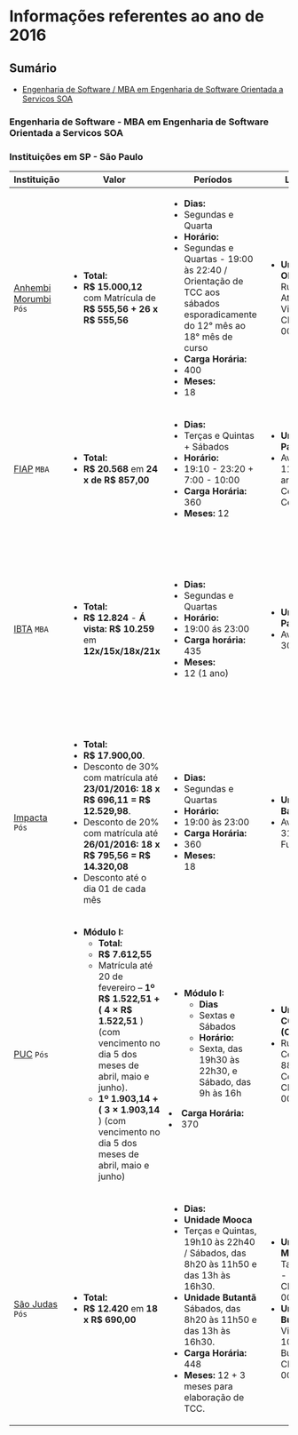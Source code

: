 # Informações referentes ao ano de 2016

## Sumário

* [Engenharia de Software / MBA em Engenharia de Software Orientada a Servicos SOA](#engenharia-de-software-mba-em-engenharia-de-software-orientada-a-servicos-soa)

### Engenharia de Software - MBA em Engenharia de Software Orientada a Servicos SOA

### Instituições em SP - São Paulo

Instituição | Valor | Períodos | Lugares | Observações
---- | ----- | ---- | ----- | ------------
[Anhembi Morumbi](http://portal.anhembi.br/estude-aqui/pos-graduacao/cursos/engenharia-de-software/) `Pós` | <ul><li>**Total:**</li><li>**R$ 15.000,12** com Matrícula de **R$ 555,56 + 26 x R$ 555,56**</li></ul> | <ul><li>**Dias:**</li><li>Segundas e Quarta</li><li>**Horário:**</li><li>Segundas e Quartas - 19:00 às 22:40 / Orientação de TCC aos sábados esporadicamente do 12° mês ao 18° mês de curso</li><li>**Carga Horária:**</li><li>400</li><li>**Meses:**</li><li>18</li></ul> | <ul><li>**Unidade Vila Olímpia**</li>Rua Casa do Ator, 275 – Vila Olímpia CEP: 04546-001</li></ul> | --
[FIAP](https://www.fiap.com.br/mba/mba-em-engenharia-de-software-orientada-a-servicos-soa/?gclid=CjwKEAiA2ve0BRDCgqDtmYXlyjkSJACEPmdw8uCdYe2gBat0D2KeYeL5An1qhBbyJKvd_XzUdBKCcBoCY83w_wcB) `MBA` | <ul><li>**Total:**</li><li>**R$ 20.568** em **24 x de R$ 857,00**</li></ul> | <ul><li>**Dias:**</li><li>Terças e Quintas + Sábados</li><li> **Horário:**</li><li>19:10 - 23:20 + 7:00 - 10:00</li><li>**Carga Horária:** 360</li><li>**Meses:** 12</li></ul> | <ul><li>**Unidade Paulista**</li><li>Av. Paulista, 1106 - 7º andar - Cerqueira César</li></ul> |  --
[IBTA](http://www.ibta.edu.br/Cursos/Pos-Graduacao/engenharia-de-software-orientada-para-servicos) `MBA` | <ul><li>**Total:**</li><li>**R$ 12.824** - **Á vista:  R$ 10.259** em **12x/15x/18x/21x**</li></ul> | <ul><li>**Dias:**</li><li>Segundas e Quartas</li><li>**Horário:**</li><li>19:00 ás 23:00</li><li>**Carga horária:** 435</li><li>**Meses:**</li><li>12 (1 ano)</li></ul> | <ul><li>**Unidade Paulista**</li><li>Av. Paulista, 302</li></ul> | <ul><li>Próxima turma prevista para março</li><li>Se inscrever até 12 de fevereiro para ter 20% na primeira mensalidade</li><li>As entrevistas não possuem custo</li><li>Feita no próprio site</li><li>As inscrições são de: terças e quartas às 19:30</li></ul>
[Impacta](http://www.impacta.edu.br/?gclid=CjwKEAiA2ve0BRDCgqDtmYXlyjkSJACEPmdw9Kc7ylrq9sjg73Mvq_Ak23MMeB9F7ZmZ6Qy49gIDthoCJurw_wcB#!/pos-graduacao-e-mba/pos-graduacao-em-engenharia-de-software/80) `Pós` | <ul><li>**Total:**</li><li>**R$ 17.900,00**.</li><li>Desconto de 30% com matrícula até **23/01/2016: 18 x R$ 696,11 = R$ 12.529,98**.</li><li>Desconto de 20% com matrícula até **26/01/2016: 18 x R$ 795,56 = R$ 14.320,08**</li><li>Desconto até o dia 01 de cada mês</li></ul> |  <ul><li>**Dias:**</li><li>Segundas e Quartas</li><li>**Horário:**</li><li>19:00 às 23:00</li><li>**Carga Horária:**</li><li>360</li> <li>**Meses:**</li> 18</li></ul> | <ul><li>**Unidade Barra Funda**</li><li>Av. Rudge, 315 - Barra Funda</li></ul> | <ul><li>Um pouco longe do metrô.</li><li>Poucos estabelecimentos próximos.</li></ul>
[PUC](http://www.pucsp.br/pos-graduacao/especializacao-e-mba/engenharia-de-software) `Pós` | <ul><li>**Módulo I:** <ul><li>**Total:**</li><li>**R$ 7.612,55**</li><li>Matrícula até 20 de fevereiro – **1º R$ 1.522,51 + ( 4 × R$ 1.522,51** ) (com vencimento no dia 5 dos meses de abril, maio e junho).</li><li>**1º 1.903,14 + ( 3 × 1.903,14** ) (com vencimento no dia 5 dos meses de abril, maio e junho)</li></ul></li></ul> |<ul><li>**Módulo I:** <ul><li>**Dias**</li><li>Sextas e Sábados</li><li>**Horário:**</li><li>Sexta, das 19h30 às 22h30, e Sábado, das 9h às 16h</li></ul></li></ul><li>**Carga Horária:**</li><li>370</li></ul>  | <ul><li>**Unidade COGEAE (Consolação)**</li><li>Rua da Consolação, 881 - Consolação - CEP: 01301-000</li></ul> | <ul><li>**Outros:**</li><li>Início: 4 de março de 2016</li><li>Término: 2 de julho de 2016</li></ul>
[São Judas](http://www.usjt.br/novaposusjt/engenharia-de-software.php) `Pós` | <ul><li>**Total:**</li><li>**R$ 12.420** em **18 x R$ 690,00**</li></ul> | <ul><li>**Dias:**</li><li>**Unidade Mooca**</li><li>Terças e Quintas, 19h10 às 22h40 / Sábados, das 8h20 às 11h50 e das 13h às 16h30.</li><li>**Unidade Butantã** Sábados, das 8h20 às 11h50 e das 13h às 16h30.</li><li>**Carga Horária:** 448</li><li>**Meses:** 12 + 3 meses para elaboração de TCC.</li></ul> | <ul><li>**Unidade Mooca** R. Taquari, 546 - Mooca - CEP 03166-000</li><li>**Unidade Butantã** Av. Vital Brasil, 1000 - Butantã - CEP 05503-001</li></ul> | --

